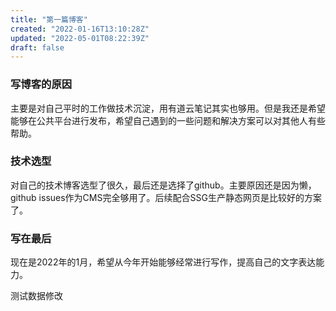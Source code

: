 ```yaml
---
title: "第一篇博客"
created: "2022-01-16T13:10:28Z"
updated: "2022-05-01T08:22:39Z"
draft: false
---
```


### 写博客的原因

主要是对自己平时的工作做技术沉淀，用有道云笔记其实也够用。但是我还是希望能够在公共平台进行发布，希望自己遇到的一些问题和解决方案可以对其他人有些帮助。

### 技术选型

对自己的技术博客选型了很久，最后还是选择了github。主要原因还是因为懒，github issues作为CMS完全够用了。后续配合SSG生产静态网页是比较好的方案了。

### 写在最后
现在是2022年的1月，希望从今年开始能够经常进行写作，提高自己的文字表达能力。

测试数据修改
